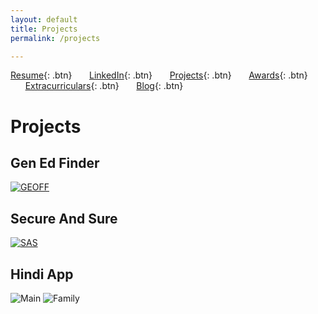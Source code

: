 ```yaml
---
layout: default
title: Projects
permalink: /projects

---
```


[Resume](./assets/docs/resume.pdf){: .btn}
&nbsp;&nbsp;&nbsp;&nbsp;&nbsp;&nbsp;[LinkedIn](https://www.linkedin.com/in/karan-sodhi-481265160/){: .btn}
&nbsp;&nbsp;&nbsp;&nbsp;&nbsp;&nbsp;[Projects](/projects.md){: .btn}
&nbsp;&nbsp;&nbsp;&nbsp;&nbsp;&nbsp;[Awards](/awards.md){: .btn}
&nbsp;&nbsp;&nbsp;&nbsp;&nbsp;&nbsp;[Extracurriculars](/extra-currics.md){: .btn}
&nbsp;&nbsp;&nbsp;&nbsp;&nbsp;&nbsp;[Blog](/blog.md){: .btn}

# Projects
## Gen Ed Finder
[![GEOFF](http://img.youtube.com/vi/-yGUEN5KqU4/0.jpg)](http://www.youtube.com/watch?v=-yGUEN5KqU4 "Gen Ed Finder")

## Secure And Sure
[![SAS](http://img.youtube.com/vi/1nKYYJoLMGo/0.jpg)](http://www.youtube.com/watch?v=1nKYYJoLMGo "Secure And Sure")

## Hindi App
![Main](../assets/img/hindiapp.png "Hindi App home screen")
![Family](../assets/img/family.png "Hindi App family screen")

